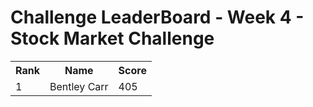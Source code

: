 # Challenge LeaderBoard - Week 4 - Stock Market Challenge
<table><tr><th>Rank</th><th>Name</th><th>Score</th></tr> 
<tr><td>1</td><td>Bentley Carr</td><td>405</td></tr> 
</table>